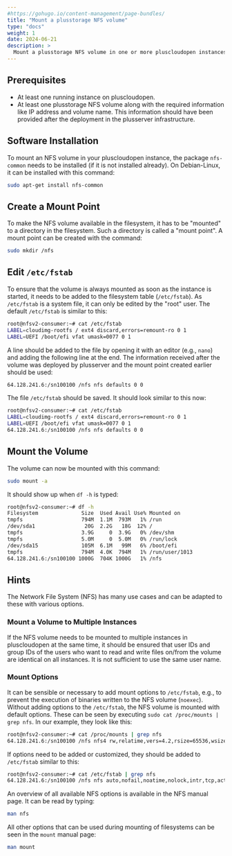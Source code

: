```yaml
---
#https://gohugo.io/content-management/page-bundles/
title: "Mount a plusstorage NFS volume"
type: "docs"
weight: 1
date: 2024-06-21
description: >
  Mount a plusstorage NFS volume in one or more pluscloudopen instances
---
```


## Prerequisites

* At least one running instance on pluscloudopen.
* At least one plusstorage NFS volume along with the required information like IP address and volume name. This information should have been provided after the deployment in the plusserver infrastructure.

## Software Installation

To mount an NFS volume in your pluscloudopen instance, the package `nfs-common` needs to be installed (if it is not installed already). On Debian-Linux, it can be installed with this command:

```bash
sudo apt-get install nfs-common
```

## Create a Mount Point

To make the NFS volume available in the filesystem, it has to be "mounted" to a directory in the filesystem. Such a directory is called a "mount point". A mount point can be created with the command:

```bash
sudo mkdir /nfs
```

## Edit `/etc/fstab`

To ensure that the volume is always mounted as soon as the instance is started, it needs to be added to the filesystem table (`/etc/fstab`). As `/etc/fstab` is a system file, it can only be edited by the "root" user. The default `/etc/fstab` is similar to this:

```bash
root@nfsv2-consumer:~# cat /etc/fstab
LABEL=cloudimg-rootfs / ext4 discard,errors=remount-ro 0 1
LABEL=UEFI /boot/efi vfat umask=0077 0 1
```

A line should be added to the file by opening it with an editor (e.g., `nano`) and adding the following line at the end. The information received after the volume was deployed by plusserver and the mount point created earlier should be used:

```bash
64.128.241.6:/sn100100 /nfs nfs defaults 0 0
```

The file `/etc/fstab` should be saved. It should look similar to this now:

```bash
root@nfsv2-consumer:~# cat /etc/fstab
LABEL=cloudimg-rootfs / ext4 discard,errors=remount-ro 0 1
LABEL=UEFI /boot/efi vfat umask=0077 0 1
64.128.241.6:/sn100100 /nfs nfs defaults 0 0
```

## Mount the Volume

The volume can now be mounted with this command:

```bash
sudo mount -a
```

It should show up when `df -h` is typed:

```bash
root@nfsv2-consumer:~# df -h
Filesystem              Size  Used Avail Use% Mounted on
tmpfs                   794M  1.1M  793M   1% /run
/dev/sda1                20G  2.2G   18G  12% /
tmpfs                   3.9G     0  3.9G   0% /dev/shm
tmpfs                   5.0M     0  5.0M   0% /run/lock
/dev/sda15              105M  6.1M   99M   6% /boot/efi
tmpfs                   794M  4.0K  794M   1% /run/user/1013
64.128.241.6:/sn100100 1000G  704K 1000G   1% /nfs
```

## Hints

The Network File System (NFS) has many use cases and can be adapted to these with various options.

### Mount a Volume to Multiple Instances

If the NFS volume needs to be mounted to multiple instances in pluscloudopen at the same time, it should be ensured that user IDs and group IDs of the users who want to read and write files on/from the volume are identical on all instances. It is not sufficient to use the same user name.

### Mount Options

It can be sensible or necessary to add mount options to `/etc/fstab`, e.g., to prevent the execution of binaries written to the NFS volume (`noexec`). Without adding options to the `/etc/fstab`, the NFS volume is mounted with default options. These can be seen by executing `sudo cat /proc/mounts | grep nfs`. In our example, they look like this:

```bash
root@nfsv2-consumer:~# cat /proc/mounts | grep nfs
64.128.241.6:/sn100100 /nfs nfs4 rw,relatime,vers=4.2,rsize=65536,wsize=65536,namlen=255,hard,proto=tcp,timeo=600,retrans=2,sec=sys,clientaddr=192.168.0.126,local_lock=none,addr=64.128.241.6 0 0
```

If options need to be added or customized, they should be added to `/etc/fstab` similar to this:

```bash
root@nfsv2-consumer:~# cat /etc/fstab | grep nfs
64.128.241.6:/sn100100 /nfs nfs auto,nofail,noatime,nolock,intr,tcp,actimeo=1800 0 0
```

An overview of all available NFS options is available in the NFS manual page. It can be read by typing:

```bash
man nfs
```

All other options that can be used during mounting of filesystems can be seen in the `mount` manual page:

```bash
man mount
```

